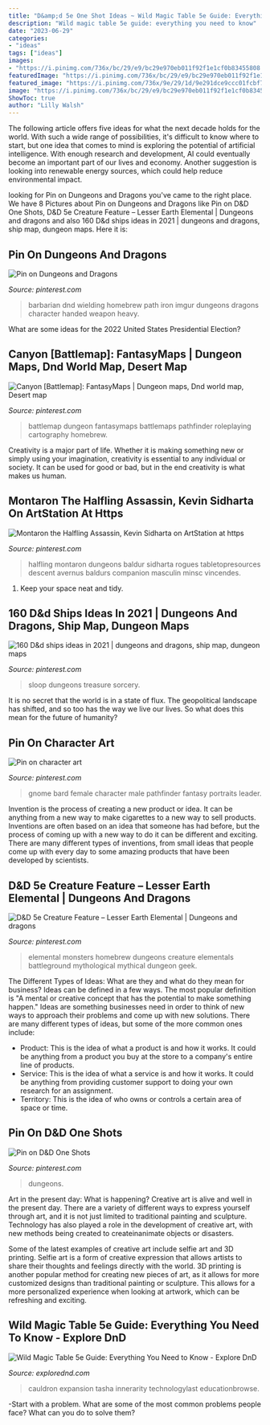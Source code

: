 ```yaml
---
title: "D&amp;d 5e One Shot Ideas ~ Wild Magic Table 5e Guide: Everything You Need To Know"
description: "Wild magic table 5e guide: everything you need to know"
date: "2023-06-29"
categories:
- "ideas"
tags: ["ideas"]
images:
- "https://i.pinimg.com/736x/bc/29/e9/bc29e970eb011f92f1e1cf0b83455808.jpg"
featuredImage: "https://i.pinimg.com/736x/bc/29/e9/bc29e970eb011f92f1e1cf0b83455808.jpg"
featured_image: "https://i.pinimg.com/736x/9e/29/1d/9e291dce9ccc01fcbf7b083fc0fc10f4.jpg"
image: "https://i.pinimg.com/736x/bc/29/e9/bc29e970eb011f92f1e1cf0b83455808.jpg"
ShowToc: true
author: "Lilly Walsh"
---
```



The following article offers five ideas for what the next decade holds for the world. With such a wide range of possibilities, it's difficult to know where to start, but one idea that comes to mind is exploring the potential of artificial intelligence. With enough research and development, AI could eventually become an important part of our lives and economy. Another suggestion is looking into renewable energy sources, which could help reduce environmental impact.

	

		
looking for Pin on Dungeons and Dragons you've came to the right place. We have 8 Pictures about Pin on Dungeons and Dragons like Pin on D&amp;D One Shots, D&amp;D 5e Creature Feature – Lesser Earth Elemental | Dungeons and dragons and also 160 D&amp;d ships ideas in 2021 | dungeons and dragons, ship map, dungeon maps. Here it is:
		
    
## Pin On Dungeons And Dragons

<img loading=lazy src="https://i.pinimg.com/736x/cb/9e/06/cb9e06a302aea29ccd6eab0068364b36.jpg" onerror="this.onerror=null;this.src='https://tse2.mm.bing.net/th?id=OIP.4l7EDq1fGkSJ_gFYsdx3uAHaJl&amp;pid=15.1';" alt="Pin on Dungeons and Dragons">

_Source: pinterest.com_

>barbarian dnd wielding homebrew path iron imgur dungeons dragons character handed weapon heavy. 

	

What are some ideas for the 2022 United States Presidential Election?

    
## Canyon [Battlemap]: FantasyMaps | Dungeon Maps, Dnd World Map, Desert Map

<img loading=lazy src="https://i.pinimg.com/736x/1b/ea/6a/1bea6ad762a392e8eeb0bf8dcafb36da.jpg" onerror="this.onerror=null;this.src='https://tse3.mm.bing.net/th?id=OIP.AEAmZpu_CvkMBTK6r0cTUgHaO0&amp;pid=15.1';" alt="Canyon [Battlemap]: FantasyMaps | Dungeon maps, Dnd world map, Desert map">

_Source: pinterest.com_

>battlemap dungeon fantasymaps battlemaps pathfinder roleplaying cartography homebrew. 

	

Creativity is a major part of life. Whether it is making something new or simply using your imagination, creativity is essential to any individual or society. It can be used for good or bad, but in the end creativity is what makes us human.

    
## Montaron The Halfling Assassin, Kevin Sidharta On ArtStation At Https

<img loading=lazy src="https://i.pinimg.com/736x/9e/29/1d/9e291dce9ccc01fcbf7b083fc0fc10f4.jpg" onerror="this.onerror=null;this.src='https://tse4.mm.bing.net/th?id=OIP.qlrysdrvdyZpZxdtlsX8bAHaJl&amp;pid=15.1';" alt="Montaron the Halfling Assassin, Kevin Sidharta on ArtStation at https">

_Source: pinterest.com_

>halfling montaron dungeons baldur sidharta rogues tabletopresources descent avernus baldurs companion masculin minsc vincendes. 

	

1. Keep your space neat and tidy.

    
## 160 D&amp;d Ships Ideas In 2021 | Dungeons And Dragons, Ship Map, Dungeon Maps

<img loading=lazy src="https://i.pinimg.com/474x/5d/4b/36/5d4b3637aac449fb88e0db93b1684d5e.jpg" onerror="this.onerror=null;this.src='https://tse1.mm.bing.net/th?id=OIP.DejsIn8erT5cTN-XGlr_fwAAAA&amp;pid=15.1';" alt="160 D&amp;d ships ideas in 2021 | dungeons and dragons, ship map, dungeon maps">

_Source: pinterest.com_

>sloop dungeons treasure sorcery. 

	

It is no secret that the world is in a state of flux. The geopolitical landscape has shifted, and so too has the way we live our lives. So what does this mean for the future of humanity? 

    
## Pin On Character Art

<img loading=lazy src="https://i.pinimg.com/736x/ca/7c/c8/ca7cc81cc27624b4952051dc61ae21c2.jpg" onerror="this.onerror=null;this.src='https://tse4.mm.bing.net/th?id=OIP.QFE6KuNR6F8VMo0qD7bs_QHaKW&amp;pid=15.1';" alt="Pin on character art">

_Source: pinterest.com_

>gnome bard female character male pathfinder fantasy portraits leader. 

	

Invention is the process of creating a new product or idea. It can be anything from a new way to make cigarettes to a new way to sell products. Inventions are often based on an idea that someone has had before, but the process of coming up with a new way to do it can be different and exciting. There are many different types of inventions, from small ideas that people come up with every day to some amazing products that have been developed by scientists.

    
## D&amp;D 5e Creature Feature – Lesser Earth Elemental | Dungeons And Dragons

<img loading=lazy src="https://i.pinimg.com/736x/bc/29/e9/bc29e970eb011f92f1e1cf0b83455808.jpg" onerror="this.onerror=null;this.src='https://tse1.mm.bing.net/th?id=OIP.bx1jbcLLWqVt09JXR9rjpgHaJ3&amp;pid=15.1';" alt="D&amp;D 5e Creature Feature – Lesser Earth Elemental | Dungeons and dragons">

_Source: pinterest.com_

>elemental monsters homebrew dungeons creature elementals battleground mythological mythical dungeon geek. 

	

The Different Types of Ideas: What are they and what do they mean for business?
Ideas can be defined in a few ways. The most popular definition is "A mental or creative concept that has the potential to make something happen." Ideas are something businesses need in order to think of new ways to approach their problems and come up with new solutions. 
There are many different types of ideas, but some of the more common ones include: 
- Product: This is the idea of what a product is and how it works. It could be anything from a product you buy at the store to a company's entire line of products. 
- Service: This is the idea of what a service is and how it works. It could be anything from providing customer support to doing your own research for an assignment. 
- Territory: This is the idea of who owns or controls a certain area of space or time.

    
## Pin On D&amp;D One Shots

<img loading=lazy src="https://i.pinimg.com/736x/b5/d4/47/b5d447d3f085d0bb7b61e1a60d8a5ec6.jpg" onerror="this.onerror=null;this.src='https://tse1.mm.bing.net/th?id=OIP.4PxDiewGypGxjD9OZQx6eAHaKe&amp;pid=15.1';" alt="Pin on D&amp;D One Shots">

_Source: pinterest.com_

>dungeons. 

	

Art in the present day: What is happening?
Creative art is alive and well in the present day. There are a variety of different ways to express yourself through art, and it is not just limited to traditional painting and sculpture. Technology has also played a role in the development of creative art, with new methods being created to createinanimate objects or disasters. 

Some of the latest examples of creative art include selfie art and 3D printing. Selfie art is a form of creative expression that allows artists to share their thoughts and feelings directly with the world. 3D printing is another popular method for creating new pieces of art, as it allows for more customized designs than traditional painting or sculpture. This allows for a more personalized experience when looking at artwork, which can be refreshing and exciting.

    
## Wild Magic Table 5e Guide: Everything You Need To Know - Explore DnD

<img loading=lazy src="https://explorednd.com/wp-content/uploads/2021/08/Wild-Magic-Table-5e-Guide-950x650.png" onerror="this.onerror=null;this.src='https://tse4.mm.bing.net/th?id=OIP.LtYjqCuUXB_DryfcBFHcggHaFE&amp;pid=15.1';" alt="Wild Magic Table 5e Guide: Everything You Need to Know - Explore DnD">

_Source: explorednd.com_

>cauldron expansion tasha innerarity technologylast educationbrowse. 

	

-Start with a problem. What are some of the most common problems people face? What can you do to solve them? 

